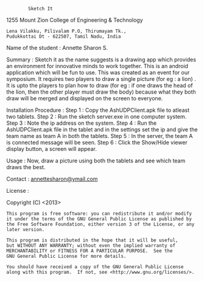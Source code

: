 			Sketch It

1255	Mount Zion College of Engineering & Technology

	Lena Vilakku, Pilivalam P.O, Thirumayam Tk.,
	Pudukkottai Dt - 622507, Tamil Nadu, India


Name of the student	: Annette Sharon S.


Summary :
	Sketch it as the name suggests is a drawing app which provides an environment for innovative minds to work together. This is an android application which will be fun to use. This was created as an event for our symposium. It requires two players to draw a single picture (for eg : a lion) . It is upto the players to plan how to draw (for eg : if one draws the head of the lion, then the other player must draw the body) because what they both draw will be merged and displayed on the screen to everyone.

Installation Procedure : 
Step 1 : Copy the AshUDPClient.apk file to atleast two                tablets.
Step 2 : Run the sketch server.exe in one computer system.
Step 3 : Note the ip address on the system.
Step 4 : Run the AshUDPClient.apk file in the tablet and in               the settings set the ip and give the team name as team              A in both the tablets.
Step 5 : In the server, the team A  is connected message will be              seen.
Step 6 : Click the Show/Hide viewer display button, a screen              will appear.

Usage : 
	Now, draw a picture using both the tablets and see which team draws the best.

Contact : annettesharon@ymail.com

License : 

<Sketch it is an android application that allows you to have fun by drawing a single image together>
    Copyright (C) <2013>  <annette sharon S.>

    This program is free software: you can redistribute it and/or modify
    it under the terms of the GNU General Public License as published by
    the Free Software Foundation, either version 3 of the License, or any later version.

    This program is distributed in the hope that it will be useful,
    but WITHOUT ANY WARRANTY; without even the implied warranty of
    MERCHANTABILITY or FITNESS FOR A PARTICULAR PURPOSE.  See the
    GNU General Public License for more details.

    You should have received a copy of the GNU General Public License
    along with this program.  If not, see <http://www.gnu.org/licenses/>.